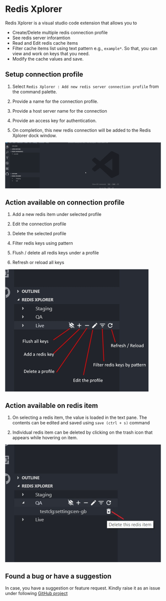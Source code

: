 # Redis Xplorer

Redis Xplorer is a visual studio code extension that allows you to

- Create/Delete multiple redis connection profile
- See redis server inforamtion
- Read and Edit redis cache items
- Filter cache items list using text pattern e.g., `example*`. So that, you can view and work on keys that you need.
- Modify the cache values and save.

## Setup connection profile

1. Select `Redis Xplorer : Add new redis server connection profile` from the command palette.

2. Provide a name for the connection profile.

3. Provide a host server name for the connection

4. Provide an access key for authentication.

5. On completion, this new redis connection will be added to the Redis Xplorer dock window.

![Setup connection profile](images/create-new-connection-profile.gif)

## Action available on connection profile

1. Add a new redis item under selected profile

2. Edit the connection profile

3. Delete the selected profile

4. Filter redis keys using pattern

5. Flush / delete all redis keys under a profile

6. Refresh or reload all keys

![Profile actions](images/profile-actions.jpg)

## Action available on redis item

1. On selecting a redis item, the value is loaded in the text pane. The contents can be edited and saved using `save (ctrl + s)` command

2. Individual redis item can be deleted by clicking on the trash icon that appears while hovering on item.

![Redis item actions](images/delete-redis-item.jpg)

## Found a bug or have a suggestion

In case, you have a suggestion or feature request. Kindly raise it as an issue under following [GitHub project](https://github.com/davidsekar/Redis-Xplorer)
